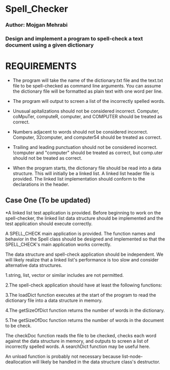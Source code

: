# Spell_Checker
### Author: Mojgan Mehrabi
### Design and implement a program to spell-check a text document using a given dictionary


# REQUIREMENTS

* The program will take the name of the dictionary.txt file and the text.txt file to be spell-checked as command line arguments.  You can assume the dictionary file will be formatted as plain text with one word per line.

* The program will output to screen a list of the incorrectly spelled words.

* Unusual apitalizations should not be considered incorrect.  Computer, coMpuTer, computeR, computer, and COMPUTER should be treated as correct.

* Numbers adjacent to words should not be considered incorrect.  Computer, 32computer, and computer54 should be treated as correct.

* Trailing and leading punctuation should not be considered incorrect.  !computer and "computer" should be treated as correct, but comp.uter should not be treated as correct.

* When the program starts, the dictionary file should be read into a data structure.  This will initially be a linked list.  A linked list header file is provided.  The linked list implementation should conform to the declarations in the header.

## Case One (To be updated)
*A linked list test application is provided.  Before beginning to work on the spell-checker, the linked list data structure should be implemented and the test application should execute correctly.

A SPELL_CHECK main application is provided.  The function names and behavior in the Spell class should be designed and implemented so that the SPELL_CHECK's main application works correctly.

The data structure and spell-check application should be independent.  We will likely realize that a linked list's  performance is too slow and consider alternative data structures.

1.string, list, vector or similar includes are not permitted. 

2.The spell-check application should have at least the following functions:

3.The loadDict function executes at the start of the program to read the dictionary file into a data structure in memory.

4.The getSizeOfDict function returns the number of words in the dictionary.

5.The getSizeOfDoc function returns the number of words in the document to be check.

The checkDoc function reads the file to be checked, checks each word against the data structure in memory, and outputs to screen a list of incorrectly spelled words.  A searchDict function may be useful here.

An unload function is probably not necessary because list-node-deallocation will likely be handled in the data structure class's destructor.

